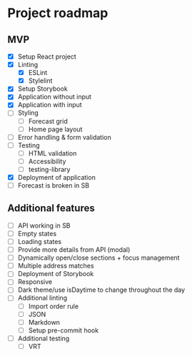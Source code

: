 # Project roadmap

## MVP
- [x] Setup React project
- [x] Linting
    - [x] ESLint
    - [x] Stylelint
- [x] Setup Storybook
- [x] Application without input
- [x] Application with input
- [ ] Styling
    - [ ] Forecast grid
    - [ ] Home page layout
- [ ] Error handling & form validation
- [ ] Testing
    - [ ] HTML validation
    - [ ] Accessibility
    - [ ] testing-library
- [x] Deployment of application
- [ ] Forecast is broken in SB

## Additional features
- [ ] API working in SB
- [ ] Empty states
- [ ] Loading states
- [ ] Provide more details from API  (modal)
- [ ] Dynamically open/close sections + focus management
- [ ] Multiple address matches
- [ ] Deployment of Storybook
- [ ] Responsive
- [ ] Dark theme/use isDaytime to change throughout the day
- [ ] Additional linting
    - [ ] Import order rule
    - [ ] JSON
    - [ ] Markdown
    - [ ] Setup pre-commit hook
- [ ] Additional testing
    - [ ] VRT
